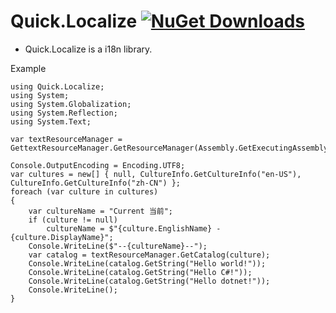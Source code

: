 # Quick.Localize [![NuGet Downloads](https://img.shields.io/nuget/dt/Quick.Localize.svg)](https://www.nuget.org/packages/Quick.Localize/)

* Quick.Localize is a i18n library.

Example
```
using Quick.Localize;
using System;
using System.Globalization;
using System.Reflection;
using System.Text;

var textResourceManager = GettextResourceManager.GetResourceManager(Assembly.GetExecutingAssembly());

Console.OutputEncoding = Encoding.UTF8;
var cultures = new[] { null, CultureInfo.GetCultureInfo("en-US"), CultureInfo.GetCultureInfo("zh-CN") };
foreach (var culture in cultures)
{
    var cultureName = "Current 当前";
    if (culture != null)
        cultureName = $"{culture.EnglishName} - {culture.DisplayName}";
    Console.WriteLine($"--{cultureName}--");
    var catalog = textResourceManager.GetCatalog(culture);
    Console.WriteLine(catalog.GetString("Hello world!"));
    Console.WriteLine(catalog.GetString("Hello C#!"));
    Console.WriteLine(catalog.GetString("Hello dotnet!"));
    Console.WriteLine();
}
```
